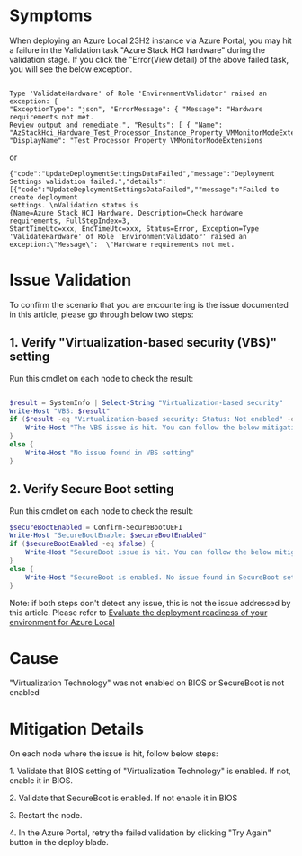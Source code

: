 # Symptoms

When deploying an Azure Local 23H2 instance via Azure Portal, you may hit a failure in the Validation task "Azure Stack HCI hardware" during the validation stage. If you click the "Error(View detail) of the above failed task, you will see the below exception.  

```Text

Type 'ValidateHardware' of Role 'EnvironmentValidator' raised an exception: {
"ExceptionType": "json", "ErrorMessage": { "Message": "Hardware requirements not met. 
Review output and remediate.", "Results": [ { "Name": 
"AzStackHci_Hardware_Test_Processor_Instance_Property_VMMonitorModeExtensions", 
"DisplayName": "Test Processor Property VMMonitorModeExtensions
```
or
```Text
{"code":"UpdateDeploymentSettingsDataFailed","message":"Deployment Settings validation failed.","details":
[{"code":"UpdateDeploymentSettingsDataFailed",""message":"Failed to create deployment
settings. \nValidation status is
{Name=Azure Stack HCI Hardware, Description=Check hardware requirements, FullStepIndex=3,
StartTimeUtc=xxx, EndTimeUtc=xxx, Status=Error, Exception=Type
'ValidateHardware' of Role 'EnvironmentValidator' raised an exception:\"Message\":  \"Hardware requirements not met. 
```

# Issue Validation
To confirm the scenario that you are encountering is the issue documented in this article, please go through below two steps:
## 1. Verify "Virtualization-based security (VBS)" setting
Run this cmdlet on each node to check the result:
```Powershell

$result = SystemInfo | Select-String "Virtualization-based security"
Write-Host "VBS: $result"
if ($result -eq "Virtualization-based security: Status: Not enabled" -or $result -eq "Virtualization-based security: Status: Enabled but not running") {
    Write-Host "The VBS issue is hit. You can follow the below mitigation details section to mitigate the issue"
}
else {
    Write-Host "No issue found in VBS setting" 
}
```
## 2. Verify Secure Boot setting
Run this cmdlet on each node to check the result:
```Powershell
$secureBootEnabled = Confirm-SecureBootUEFI
Write-Host "SecureBootEnable: $secureBootEnabled"
if ($secureBootEnabled -eq $false) {
    Write-Host "SecureBoot issue is hit. You can follow the below mitigation details section to mitigate the issue"
}
else {
    Write-Host "SecureBoot is enabled. No issue found in SecureBoot setting"
}
```
Note: if both steps don't detect any issue, this is not the issue addressed by this article. Please refer to [Evaluate the deployment readiness of your environment for Azure Local](https://learn.microsoft.com/en-us/azure/azure-local/manage/use-environment-checker?view=azloc-24113&tabs=connectivity)
# Cause
"Virtualization Technology" was not enabled on BIOS or SecureBoot is not enabled

# Mitigation Details
On each node where the issue is hit, follow below steps:

1. Validate that BIOS setting of "Virtualization Technology" is enabled. If not, enable it in BIOS.

2. Validate that SecureBoot is enabled. If not enable it in BIOS

3. Restart the node.

4. In the Azure Portal, retry the failed validation by clicking "Try Again" button in the deploy blade.
